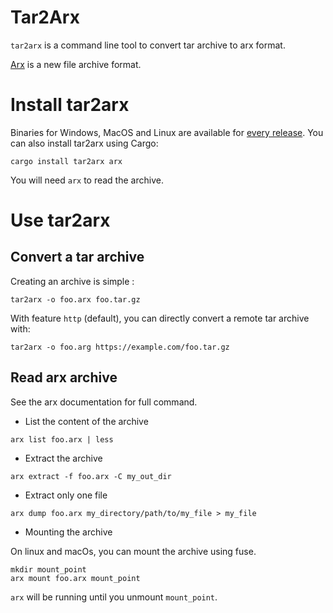 Tar2Arx
=======

`tar2arx` is a command line tool to convert tar archive to arx format.

[Arx](https://crates.io/crates/arx) is a new file archive format.

Install tar2arx
===============

Binaries for Windows, MacOS and Linux are available for [every release](https://github.com/jubako/arx/releases).
You can also install tar2arx using Cargo:

```
cargo install tar2arx arx
```

You will need `arx` to read the archive.


Use tar2arx
===========


Convert a tar archive
---------------------

Creating an archive is simple :


```
tar2arx -o foo.arx foo.tar.gz
```

With feature `http` (default), you can directly convert a remote tar archive with:

```
tar2arx -o foo.arg https://example.com/foo.tar.gz
```

Read arx archive
----------------

See the arx documentation for full command.

- List the content of the archive

```
arx list foo.arx | less
```

- Extract the archive

```
arx extract -f foo.arx -C my_out_dir
```

- Extract only one file


```
arx dump foo.arx my_directory/path/to/my_file > my_file
```

- Mounting the archive

On linux and macOs, you can mount the archive using fuse.

```
mkdir mount_point
arx mount foo.arx mount_point
```

`arx` will be running until you unmount `mount_point`.
